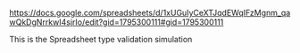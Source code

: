 https://docs.google.com/spreadsheets/d/1xUGuIyCeXTJqdEWqIFzMgnm_qawQkDgNrrkwI4sjrIo/edit?gid=1795300111#gid=1795300111

This is the Spreadsheet type validation simulation 
